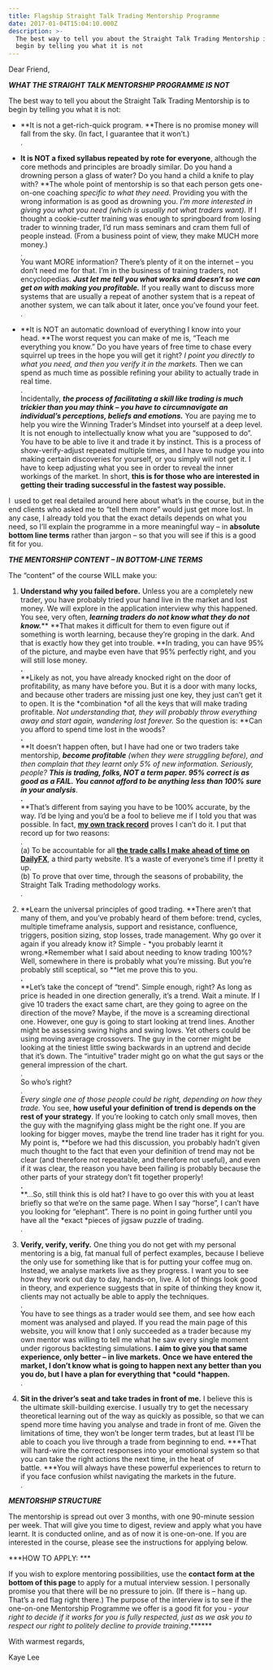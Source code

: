 ```yaml
---
title: Flagship Straight Talk Trading Mentorship Programme
date: 2017-01-04T15:04:10.000Z
description: >-
  The best way to tell you about the Straight Talk Trading Mentorship is to
  begin by telling you what it is not
---
```

Dear Friend,

***WHAT THE STRAIGHT TALK MENTORSHIP PROGRAMME IS NOT***

The best way to tell you about the Straight Talk Trading Mentorship is to begin by telling you what it is not:

* **It is not a get-rich-quick program. **There is no promise money will fall from the sky. (In fact, I guarantee that it won’t.)\
  .

* **It is NOT a fixed syllabus repeated by rote for everyone**, although the core methods and principles are broadly similar. Do you hand a drowning person a glass of water? Do you hand a child a knife to play with? **The whole point of mentorship is so that each person gets one-on-one coaching *specific *to what they need.** Providing you with the wrong information is as good as drowning you. *I’m more interested in giving you what you need (which is usually not what traders want).* If I thought a cookie-cutter training was enough to springboard from losing trader to winning trader, I’d run mass seminars and cram them full of people instead. (From a business point of view, they make MUCH more money.)\
  .\
  You want MORE information? There’s plenty of it on the internet – you don’t need me for that. I’m in the business of training traders, not encyclopedias. ***Just let me tell you what works and doesn’t so we can get on with making you profitable.*** If you really want to discuss more systems that are usually a repeat of another system that is a repeat of another system, we can talk about it later, once you’ve found your feet.\
  .

* **It is NOT an automatic download of everything I know into your head. **The worst request you can make of me is, “Teach me everything you know.” Do you have years of free time to chase every squirrel up trees in the hope you will get it right? *I point you directly to what you need, and then you verify it in the markets.* Then we can spend as much time as possible refining your ability to actually trade in real time.\
  .\
  Incidentally, ***the process of facilitating a skill like trading is much trickier than you may think – you have to circumnavigate an individual’s perceptions, beliefs and emotions.*** You are paying me to help you wire the Winning Trader’s Mindset into yourself at a deep level. It is not enough to intellectually know what you are “supposed to do”. You have to be able to live it and trade it by instinct. This is a process of show-verify-adjust repeated multiple times, and I have to nudge you into making certain discoveries for yourself, or you simply will not get it. I have to keep adjusting what you see in order to reveal the inner workings of the market. In short, **this is for those who are interested in getting their trading successful in the fastest way possible.**

I  used to get real detailed around here about what’s in the course, but in the end clients who asked me to “tell them more” would just get more lost. In any case, I already told you that the exact details depends on what you need, so I’ll explain the programme in a more meaningful way – in **absolute bottom line terms** rather than jargon – so that you will see if this is a good fit for you.

***THE MENTORSHIP CONTENT – IN BOTTOM-LINE TERMS***

The “content” of the course WILL make you:

1. **Understand why you failed before.** Unless you are a completely new trader, you have probably tried your hand live in the market and lost money. We will explore in the application interview why this happened. You see, very often, ***learning traders do not know what they do not know.***** **That makes it difficult for them to even figure out if something is worth learning, because they’re groping in the dark. And that is exactly how they get into trouble. **In trading, you can have 95% of the picture, and maybe even have that 95% perfectly right, and you will still lose money.\
   **.**\
   **Likely as not, you have already knocked right on the door of profitability, as many have before you. But it is a door with many locks, and because other traders are missing just one key, they just can’t get it to open. It is the *combination *of all the keys that will make trading profitable. *Not understanding that, they will probably throw everything away and start again, wandering lost forever.* So the question is: **Can you afford to spend time lost in the woods?\
   **.**\
   **It doesn’t happen often, but I have had one or two traders take mentorship, ***become profitable** *(when they were struggling before), and then complain that they learnt only 5% of new information. Seriously, people? ***This is trading, folks, NOT a term paper. 95% correct is as good as a FAIL. You cannot afford to be anything less than 100% sure in your analysis*****.\
   **.**\
   **That’s different from saying you have to be 100% accurate, by the way. I’d be lying and you’d be a fool to believe me if I told you that was possible. In fact, **[my own track record](http://straighttalktrading.wordpress.com/trading-track-record/)** proves I can’t do it. I put that record up for two reasons:\
   .\
   \(a) To be accountable for all **[the trade calls I make ahead of time on DailyFX](http://www.dailyfx.com/guest-authors/bio/Kaye_Lee)**, a third party website. It’s a waste of everyone’s time if I pretty it up.\
   \(b) To prove that over time, through the seasons of probability, the Straight Talk Trading methodology works.\
   .

2. **Learn the universal principles of good trading. **There aren’t that many of them, and you’ve probably heard of them before: trend, cycles, multiple timeframe analysis, support and resistance, confluence, triggers, position sizing, stop losses, trade management. Why go over it again if you already know it? Simple - *you probably learnt it wrong.*Remember what I said about needing to know trading 100%? Well, somewhere in there is probably what you’re missing. But you’re probably still sceptical, so **let me prove this to you.\
   **.**\
   **Let’s take the concept of “trend”. Simple enough, right? As long as price is headed in one direction generally, it’s a trend. Wait a minute. If I give 10 traders the exact same chart, are they going to agree on the direction of the move? Maybe, if the move is a screaming directional one. However, one guy is going to start looking at trend lines. Another might be assessing swing highs and swing lows. Yet others could be using moving average crossovers. The guy in the corner might be looking at the tiniest little swing backwards in an uptrend and decide that it’s down. The “intuitive” trader might go on what the gut says or the general impression of the chart.\
   .\
   So who’s right?\
   .\
   *Every single one of those people could be right, depending on how they trade.* You see, **how useful your definition of trend is depends on the rest of your strategy**. If you’re looking to catch only small moves, then the guy with the magnifying glass might be the right one. If you are looking for bigger moves, maybe the trend line trader has it right for you. My point is, **before we had this discussion, you probably hadn’t given much thought to the fact that even your definition of trend may not be clear (and therefore not repeatable, and therefore not useful), and even if it was clear, the reason you have been failing is probably because the other parts of your strategy don’t fit together properly!\
   **.**\
   **…So, still think this is old hat? I have to go over this with you at least briefly so that we’re on the same page. When I say “horse”, I can’t have you looking for “elephant”. There is no point in going further until you have all the *exact *pieces of jigsaw puzzle of trading.\
   .

3. **Verify, verify, verify.** One thing you do not get with my personal mentoring is a big, fat manual full of perfect examples, because I believe the only use for something like that is for putting your coffee mug on. Instead, we analyse markets live as they progress. I want you to see how they work out day to day, hands-on, live. A lot of things look good in theory, and experience suggests that in spite of thinking they know it, clients may not actually be able to apply the techniques.\
   .\
   You have to see things as a trader would see them, and see how each moment was analysed and played. If you read the main page of this website, you will know that I only succeeded as a trader because my own mentor was willing to tell me what he saw every single moment under rigorous backtesting simulations. **I aim to give you that same experience, only better – in live markets.** **Once we have entered the market, I don’t know what is going to happen next any better than you you do, but I have a plan for everything that *could *happen.**\
   .

4. **Sit in the driver’s seat and take trades in front of me.** I believe this is the ultimate skill-building exercise. I usually try to get the necessary theoretical learning out of the way as quickly as possible, so that we can spend more time having you analyse and trade in front of me. Given the limitations of time, they won’t be longer term trades, but at least I’ll be able to coach you live through a trade from beginning to end. ***That will hard-wire the correct responses into your emotional system so that you can take the right actions the next time, in the heat of battle. ***You will always have these powerful experiences to return to if you face confusion whilst navigating the markets in the future.\
   .

***MENTORSHIP STRUCTURE***

The mentorship is spread out over 3 months, with one 90-minute session per week. That will give you time to digest, review and apply what you have learnt. It is conducted online, and as of now it is one-on-one. If you are interested in the course, please see the instructions for applying below.

***HOW TO APPLY: ***

If you wish to explore mentoring possibilities, use the **contact form at the bottom of this page** to apply for a mutual interview session. I personally promise you that there will be no pressure to join. (If there is – hang up. That’s a red flag right there.) The purpose of the interview is to see if the one-on-one Mentorship Programme we offer is a good fit for you - *your right to decide if it works for you is fully respected, just as we ask you to respect our right to politely decline to provide training*.******

With warmest regards,

Kaye Lee
